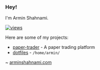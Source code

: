### Hey!

I'm Armin Shahnami.

[![views](https://komarev.com/ghpvc/?username=ashahnami&style=flat&color=2c2c2c&label=views)](https://github.com/ashahnami)

Here are some of my projects:

- [paper-trader](https://github.com/ashahnami/paper-trading-application) - A paper trading platform 
- [dotfiles](https://github.com/ashahnami/dotfiles) - `/home/armin/` 

~ <a href="https://arminshahnami.com">arminshahnami.com</a>
